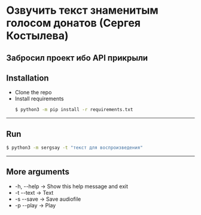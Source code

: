 # Озвучить текст знаменитым голосом донатов (Сергея Костылева)
## Забросил проект ибо API прикрыли

## Installation
* Clone the repo
* Install requirements
  ```sh 
  $ python3 -m pip install -r requirements.txt 
  ```
___
## Run
 ```sh
 $ python3 -m sergsay -t "текст для воспроизведения"
 ```
___
## More arguments
*  -h, --help -> Show this help message and exit
*  -t --text -> Text
* -s --save -> Save audiofile
*  -p --play -> Play
